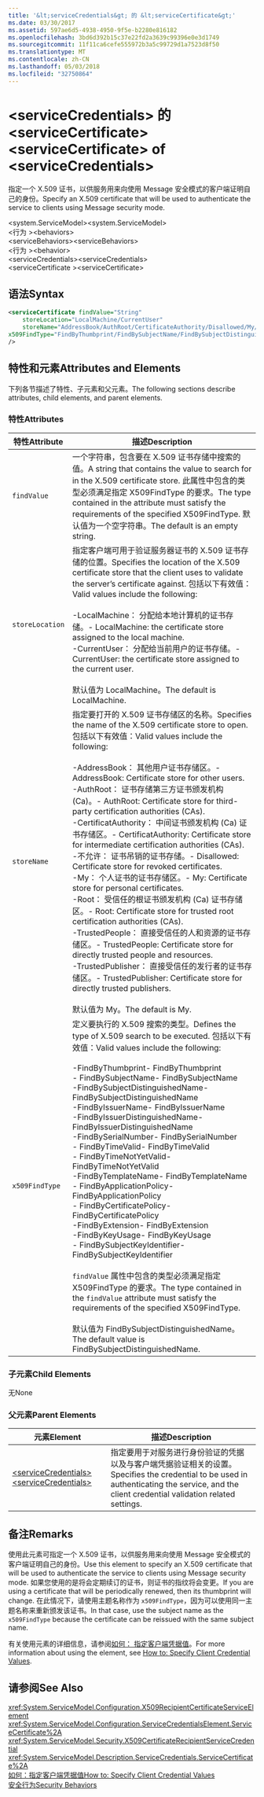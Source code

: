 ```yaml
---
title: '&lt;serviceCredentials&gt; 的 &lt;serviceCertificate&gt;'
ms.date: 03/30/2017
ms.assetid: 597ae6d5-4938-4950-9f5e-b2280e816182
ms.openlocfilehash: 3bd6d392b15c37e22fd2a3639c99396e0e3d1749
ms.sourcegitcommit: 11f11ca6cefe555972b3a5c99729d1a7523d8f50
ms.translationtype: MT
ms.contentlocale: zh-CN
ms.lasthandoff: 05/03/2018
ms.locfileid: "32750864"
---
```

# <a name="ltservicecertificategt-of-ltservicecredentialsgt"></a><span data-ttu-id="2109d-102">&lt;serviceCredentials&gt; 的 &lt;serviceCertificate&gt;</span><span class="sxs-lookup"><span data-stu-id="2109d-102">&lt;serviceCertificate&gt; of &lt;serviceCredentials&gt;</span></span>
<span data-ttu-id="2109d-103">指定一个 X.509 证书，以供服务用来向使用 Message 安全模式的客户端证明自己的身份。</span><span class="sxs-lookup"><span data-stu-id="2109d-103">Specify an X.509 certificate that will be used to authenticate the service to clients using Message security mode.</span></span>  
  
 <span data-ttu-id="2109d-104">\<system.ServiceModel></span><span class="sxs-lookup"><span data-stu-id="2109d-104">\<system.ServiceModel></span></span>  
<span data-ttu-id="2109d-105">\<行为 ></span><span class="sxs-lookup"><span data-stu-id="2109d-105">\<behaviors></span></span>  
<span data-ttu-id="2109d-106">\<serviceBehaviors></span><span class="sxs-lookup"><span data-stu-id="2109d-106">\<serviceBehaviors></span></span>  
<span data-ttu-id="2109d-107">\<行为 ></span><span class="sxs-lookup"><span data-stu-id="2109d-107">\<behavior></span></span>  
<span data-ttu-id="2109d-108">\<serviceCredentials></span><span class="sxs-lookup"><span data-stu-id="2109d-108">\<serviceCredentials></span></span>  
<span data-ttu-id="2109d-109">\<serviceCertificate ></span><span class="sxs-lookup"><span data-stu-id="2109d-109">\<serviceCertificate></span></span>  
  
## <a name="syntax"></a><span data-ttu-id="2109d-110">语法</span><span class="sxs-lookup"><span data-stu-id="2109d-110">Syntax</span></span>  
  
```xml  
<serviceCertificate findValue="String"   
    storeLocation="LocalMachine/CurrentUser"  
    storeName="AddressBook/AuthRoot/CertificateAuthority/Disallowed/My/Root/TrustedPeople/TrustedPublisher"  
x509FindType="FindByThumbprint/FindBySubjectName/FindBySubjectDistinguishedName/FindByIssuerName/FindByIssuerDistinguishedName/FindBySerialNumber/FindByTimeValid/FindByTimeNotYetValid/FindByTemplateName/FindByApplicationPolicy/FindByCertificatePolicy/FindByExtension/FindByKeyUsage/FindBySubjectKeyIdentifier"  
/>  
```  
  
## <a name="attributes-and-elements"></a><span data-ttu-id="2109d-111">特性和元素</span><span class="sxs-lookup"><span data-stu-id="2109d-111">Attributes and Elements</span></span>  
 <span data-ttu-id="2109d-112">下列各节描述了特性、子元素和父元素。</span><span class="sxs-lookup"><span data-stu-id="2109d-112">The following sections describe attributes, child elements, and parent elements.</span></span>  
  
### <a name="attributes"></a><span data-ttu-id="2109d-113">特性</span><span class="sxs-lookup"><span data-stu-id="2109d-113">Attributes</span></span>  
  
|<span data-ttu-id="2109d-114">特性</span><span class="sxs-lookup"><span data-stu-id="2109d-114">Attribute</span></span>|<span data-ttu-id="2109d-115">描述</span><span class="sxs-lookup"><span data-stu-id="2109d-115">Description</span></span>|  
|---------------|-----------------|  
|`findValue`|<span data-ttu-id="2109d-116">一个字符串，包含要在 X.509 证书存储中搜索的值。</span><span class="sxs-lookup"><span data-stu-id="2109d-116">A string that contains the value to search for in the X.509 certificate store.</span></span> <span data-ttu-id="2109d-117">此属性中包含的类型必须满足指定 X509FindType 的要求。</span><span class="sxs-lookup"><span data-stu-id="2109d-117">The type contained in the attribute must satisfy the requirements of the specified X509FindType.</span></span> <span data-ttu-id="2109d-118">默认值为一个空字符串。</span><span class="sxs-lookup"><span data-stu-id="2109d-118">The default is an empty string.</span></span>|  
|`storeLocation`|<span data-ttu-id="2109d-119">指定客户端可用于验证服务器证书的 X.509 证书存储的位置。</span><span class="sxs-lookup"><span data-stu-id="2109d-119">Specifies the location of the X.509 certificate store that the client uses to validate the server’s certificate against.</span></span> <span data-ttu-id="2109d-120">包括以下有效值：</span><span class="sxs-lookup"><span data-stu-id="2109d-120">Valid values include the following:</span></span><br /><br /> <span data-ttu-id="2109d-121">-LocalMachine： 分配给本地计算机的证书存储。</span><span class="sxs-lookup"><span data-stu-id="2109d-121">-   LocalMachine: the certificate store assigned to the local machine.</span></span><br /><span data-ttu-id="2109d-122">-CurrentUser： 分配给当前用户的证书存储。</span><span class="sxs-lookup"><span data-stu-id="2109d-122">-   CurrentUser: the certificate store assigned to the current user.</span></span><br /><br /> <span data-ttu-id="2109d-123">默认值为 LocalMachine。</span><span class="sxs-lookup"><span data-stu-id="2109d-123">The default is LocalMachine.</span></span>|  
|`storeName`|<span data-ttu-id="2109d-124">指定要打开的 X.509 证书存储区的名称。</span><span class="sxs-lookup"><span data-stu-id="2109d-124">Specifies the name of the X.509 certificate store to open.</span></span> <span data-ttu-id="2109d-125">包括以下有效值：</span><span class="sxs-lookup"><span data-stu-id="2109d-125">Valid values include the following:</span></span><br /><br /> <span data-ttu-id="2109d-126">-AddressBook： 其他用户证书存储区。</span><span class="sxs-lookup"><span data-stu-id="2109d-126">-   AddressBook: Certificate store for other users.</span></span><br /><span data-ttu-id="2109d-127">-AuthRoot： 证书存储第三方证书颁发机构 (Ca)。</span><span class="sxs-lookup"><span data-stu-id="2109d-127">-   AuthRoot: Certificate store for third-party certification authorities (CAs).</span></span><br /><span data-ttu-id="2109d-128">-CertificatAuthority： 中间证书颁发机构 (Ca) 证书存储区。</span><span class="sxs-lookup"><span data-stu-id="2109d-128">-   CertificatAuthority: Certificate store for intermediate certification authorities (CAs).</span></span><br /><span data-ttu-id="2109d-129">-不允许： 证书吊销的证书存储。</span><span class="sxs-lookup"><span data-stu-id="2109d-129">-   Disallowed: Certificate store for revoked certificates.</span></span><br /><span data-ttu-id="2109d-130">-My： 个人证书的证书存储区。</span><span class="sxs-lookup"><span data-stu-id="2109d-130">-   My: Certificate store for personal certificates.</span></span><br /><span data-ttu-id="2109d-131">-Root： 受信任的根证书颁发机构 (Ca) 证书存储区。</span><span class="sxs-lookup"><span data-stu-id="2109d-131">-   Root: Certificate store for trusted root certification authorities (CAs).</span></span><br /><span data-ttu-id="2109d-132">-TrustedPeople： 直接受信任的人和资源的证书存储区。</span><span class="sxs-lookup"><span data-stu-id="2109d-132">-   TrustedPeople: Certificate store for directly trusted people and resources.</span></span><br /><span data-ttu-id="2109d-133">-TrustedPublisher： 直接受信任的发行者的证书存储区。</span><span class="sxs-lookup"><span data-stu-id="2109d-133">-   TrustedPublisher: Certificate store for directly trusted publishers.</span></span><br /><br /> <span data-ttu-id="2109d-134">默认值为 My。</span><span class="sxs-lookup"><span data-stu-id="2109d-134">The default is My.</span></span>|  
|`x509FindType`|<span data-ttu-id="2109d-135">定义要执行的 X.509 搜索的类型。</span><span class="sxs-lookup"><span data-stu-id="2109d-135">Defines the type of X.509 search to be executed.</span></span> <span data-ttu-id="2109d-136">包括以下有效值：</span><span class="sxs-lookup"><span data-stu-id="2109d-136">Valid values include the following:</span></span><br /><br /> <span data-ttu-id="2109d-137">-FindByThumbprint</span><span class="sxs-lookup"><span data-stu-id="2109d-137">-   FindByThumbprint</span></span><br /><span data-ttu-id="2109d-138">-   FindBySubjectName</span><span class="sxs-lookup"><span data-stu-id="2109d-138">-   FindBySubjectName</span></span><br /><span data-ttu-id="2109d-139">-FindBySubjectDistinguishedName</span><span class="sxs-lookup"><span data-stu-id="2109d-139">-   FindBySubjectDistinguishedName</span></span><br /><span data-ttu-id="2109d-140">-FindByIssuerName</span><span class="sxs-lookup"><span data-stu-id="2109d-140">-   FindByIssuerName</span></span><br /><span data-ttu-id="2109d-141">-FindByIssuerDistinguishedName</span><span class="sxs-lookup"><span data-stu-id="2109d-141">-   FindByIssuerDistinguishedName</span></span><br /><span data-ttu-id="2109d-142">-FindBySerialNumber</span><span class="sxs-lookup"><span data-stu-id="2109d-142">-   FindBySerialNumber</span></span><br /><span data-ttu-id="2109d-143">-   FindByTimeValid</span><span class="sxs-lookup"><span data-stu-id="2109d-143">-   FindByTimeValid</span></span><br /><span data-ttu-id="2109d-144">-   FindByTimeNotYetValid</span><span class="sxs-lookup"><span data-stu-id="2109d-144">-   FindByTimeNotYetValid</span></span><br /><span data-ttu-id="2109d-145">-FindByTemplateName</span><span class="sxs-lookup"><span data-stu-id="2109d-145">-   FindByTemplateName</span></span><br /><span data-ttu-id="2109d-146">-   FindByApplicationPolicy</span><span class="sxs-lookup"><span data-stu-id="2109d-146">-   FindByApplicationPolicy</span></span><br /><span data-ttu-id="2109d-147">-   FindByCertificatePolicy</span><span class="sxs-lookup"><span data-stu-id="2109d-147">-   FindByCertificatePolicy</span></span><br /><span data-ttu-id="2109d-148">-FindByExtension</span><span class="sxs-lookup"><span data-stu-id="2109d-148">-   FindByExtension</span></span><br /><span data-ttu-id="2109d-149">-FindByKeyUsage</span><span class="sxs-lookup"><span data-stu-id="2109d-149">-   FindByKeyUsage</span></span><br /><span data-ttu-id="2109d-150">-   FindBySubjectKeyIdentifier</span><span class="sxs-lookup"><span data-stu-id="2109d-150">-   FindBySubjectKeyIdentifier</span></span><br /><br /> <span data-ttu-id="2109d-151">`findValue` 属性中包含的类型必须满足指定 X509FindType 的要求。</span><span class="sxs-lookup"><span data-stu-id="2109d-151">The type contained in the `findValue` attribute must satisfy the requirements of the specified X509FindType.</span></span><br /><br /> <span data-ttu-id="2109d-152">默认值为 FindBySubjectDistinguishedName。</span><span class="sxs-lookup"><span data-stu-id="2109d-152">The default value is FindBySubjectDistinguishedName.</span></span>|  
  
### <a name="child-elements"></a><span data-ttu-id="2109d-153">子元素</span><span class="sxs-lookup"><span data-stu-id="2109d-153">Child Elements</span></span>  
 <span data-ttu-id="2109d-154">无</span><span class="sxs-lookup"><span data-stu-id="2109d-154">None</span></span>  
  
### <a name="parent-elements"></a><span data-ttu-id="2109d-155">父元素</span><span class="sxs-lookup"><span data-stu-id="2109d-155">Parent Elements</span></span>  
  
|<span data-ttu-id="2109d-156">元素</span><span class="sxs-lookup"><span data-stu-id="2109d-156">Element</span></span>|<span data-ttu-id="2109d-157">描述</span><span class="sxs-lookup"><span data-stu-id="2109d-157">Description</span></span>|  
|-------------|-----------------|  
|[<span data-ttu-id="2109d-158">\<serviceCredentials></span><span class="sxs-lookup"><span data-stu-id="2109d-158">\<serviceCredentials></span></span>](../../../../../docs/framework/configure-apps/file-schema/wcf/servicecredentials.md)|<span data-ttu-id="2109d-159">指定要用于对服务进行身份验证的凭据以及与客户端凭据验证相关的设置。</span><span class="sxs-lookup"><span data-stu-id="2109d-159">Specifies the credential to be used in authenticating the service, and the client credential validation related settings.</span></span>|  
  
## <a name="remarks"></a><span data-ttu-id="2109d-160">备注</span><span class="sxs-lookup"><span data-stu-id="2109d-160">Remarks</span></span>  
 <span data-ttu-id="2109d-161">使用此元素可指定一个 X.509 证书，以供服务用来向使用 Message 安全模式的客户端证明自己的身份。</span><span class="sxs-lookup"><span data-stu-id="2109d-161">Use this element to specify an X.509 certificate that will be used to authenticate the service to clients using Message security mode.</span></span> <span data-ttu-id="2109d-162">如果您使用的是将会定期续订的证书，则证书的指纹将会变更。</span><span class="sxs-lookup"><span data-stu-id="2109d-162">If you are using a certificate that will be periodically renewed, then its thumbprint will change.</span></span> <span data-ttu-id="2109d-163">在此情况下，请使用主题名称作为 `x509FindType`，因为可以使用同一主题名称来重新颁发该证书。</span><span class="sxs-lookup"><span data-stu-id="2109d-163">In that case, use the subject name as the `x509FindType` because the certificate can be reissued with the same subject name.</span></span>  
  
 <span data-ttu-id="2109d-164">有关使用元素的详细信息，请参阅[如何： 指定客户端凭据值](../../../../../docs/framework/wcf/how-to-specify-client-credential-values.md)。</span><span class="sxs-lookup"><span data-stu-id="2109d-164">For more information about using the element, see [How to: Specify Client Credential Values](../../../../../docs/framework/wcf/how-to-specify-client-credential-values.md).</span></span>  
  
## <a name="see-also"></a><span data-ttu-id="2109d-165">请参阅</span><span class="sxs-lookup"><span data-stu-id="2109d-165">See Also</span></span>  
 <xref:System.ServiceModel.Configuration.X509RecipientCertificateServiceElement>  
 <xref:System.ServiceModel.Configuration.ServiceCredentialsElement.ServiceCertificate%2A>  
 <xref:System.ServiceModel.Security.X509CertificateRecipientServiceCredential>  
 <xref:System.ServiceModel.Description.ServiceCredentials.ServiceCertificate%2A>  
 [<span data-ttu-id="2109d-166">如何：指定客户端凭据值</span><span class="sxs-lookup"><span data-stu-id="2109d-166">How to: Specify Client Credential Values</span></span>](../../../../../docs/framework/wcf/how-to-specify-client-credential-values.md)  
 [<span data-ttu-id="2109d-167">安全行为</span><span class="sxs-lookup"><span data-stu-id="2109d-167">Security Behaviors</span></span>](../../../../../docs/framework/wcf/feature-details/security-behaviors-in-wcf.md)
